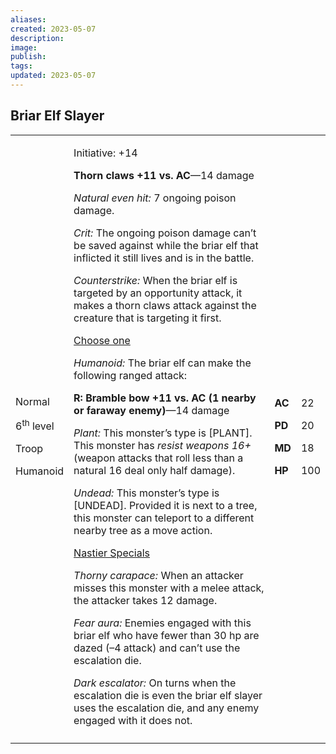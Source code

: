 ```yaml
---
aliases: 
created: 2023-05-07
description: 
image: 
publish: 
tags: 
updated: 2023-05-07
---
```


## Briar Elf Slayer

<table>
<colgroup>
<col style="width: 16%" />
<col style="width: 71%" />
<col style="width: 5%" />
<col style="width: 6%" />
</colgroup>
<tbody>
<tr class="odd">
<td><p>Normal</p>
<p>6<sup>th</sup> level</p>
<p>Troop</p>
<p>Humanoid</p></td>
<td><p>Initiative: +14</p>
<p><strong>Thorn claws +11 vs. AC</strong>—14 damage</p>
<p><em>Natural even hit:</em> 7 ongoing poison damage.</p>
<p><em>Crit:</em> The ongoing poison damage can’t be saved against while
the briar elf that inflicted it still lives and is in the battle.</p>
<p><em>Counterstrike:</em> When the briar elf is targeted by an
opportunity attack, it makes a thorn claws attack against the creature
that is targeting it first.</p>
<p><u>Choose one</u></p>
<p><em>Humanoid:</em> The briar elf can make the following ranged
attack:</p>
<p><strong>R: Bramble bow +11 vs. AC (1 nearby or faraway
enemy)</strong>—14 damage</p>
<p><em>Plant:</em> This monster’s type is [PLANT]. This monster has
<em>resist weapons 16+</em> (weapon attacks that roll less than a
natural 16 deal only half damage).</p>
<p><em>Undead:</em> This monster’s type is [UNDEAD]. Provided it is next
to a tree, this monster can teleport to a different nearby tree as a
move action.</p>
<p><u>Nastier Specials</u></p>
<p><em>Thorny carapace:</em> When an attacker misses this monster with a
melee attack, the attacker takes 12 damage.</p>
<p><em>Fear aura:</em> Enemies engaged with this briar elf who have
fewer than 30 hp are dazed (–4 attack) and can’t use the escalation
die.</p>
<p><em>Dark escalator:</em> On turns when the escalation die is even the
briar elf slayer uses the escalation die, and any enemy engaged with it
does not.</p></td>
<td><p><strong>AC</strong></p>
<p><strong>PD</strong></p>
<p><strong>MD</strong></p>
<p><strong>HP</strong></p></td>
<td><p>22</p>
<p>20</p>
<p>18</p>
<p>100</p></td>
</tr>
<tr class="even">
<td></td>
<td></td>
<td></td>
<td></td>
</tr>
</tbody>
</table>

